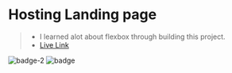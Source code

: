 # Hosting Landing page

> - I learned alot about flexbox through building this project.
> - [Live Link](https://hosting-landing-page-p11.netlify.app/)

![badge-2](https://img.shields.io/badge/HTML-Code-blue) ![badge](https://img.shields.io/badge/CSS-Hosting-yellowgreen)